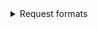 
<details>
    <summary>Request formats</summary>
    

###In coming requests must have the following rules:
```
-->sign-in,username,password,port (Responses: ok, failed).
```
```
-->sign-up,username,password,port (Responses: ok, failed).
```
    
```    
-->retrieve-list, (Return all users (online)), response:{
    ->Format of retrieve-list
    
    name,password,ip,port\n
    ..
    ...
    
--So you have to read using a loop => while(scan.hasNext())

--Note: after each line there's new-line.

}
```
-->log-out,username,password,port (Responses: ok, failed).
```
    
->'failed' happens when the credentials are wrong.

<details>




Example :

```Java
Formatter wr = new Formatter(connection.getOutputStream());
wr.format("log-out,moha,password");
wr.flush();

Scanner in = new Scanner(connection.getInputStream());
String res = in.next(); //failed or ok

connection.close();
..
...
```

